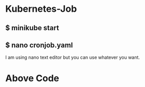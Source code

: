 # Kubernetes-Job
## $ minikube start
## $ nano cronjob.yaml

I am using nano text editor but you can use whatever you want.

# Above Code

